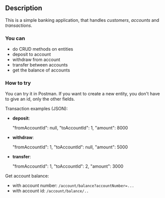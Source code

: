 ## Description

This is a simple banking application, that handles *customers*, *accounts* and *transactions*.

### You can

- do CRUD methods on entities
- deposit to account
- withdraw from account
- transfer between accounts
- get the balance of accounts

### How to try

You can try it in Postman. If you want to create a new entity, you don't have to give an id, only the other fields.

Transaction examples (JSON):

- **deposit**:

  "fromAccountId": null,
  "toAccountId": 1,
  "amount": 8000

- **withdraw**:

  "fromAccountId": 1,
  "toAccountId": null,
  "amount": 5000

- **transfer**:

  "fromAccountId": 1,
  "toAccountId": 2,
  "amount": 3000

Get account balance:

- with account number: `/account/balance?accountNumber=...`
- with account id: `/account/balance/..`